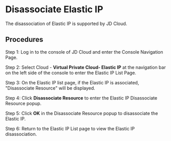 # Disassociate Elastic IP

The disassociation of Elastic IP is supported by JD Cloud.

## Procedures

Step 1: Log in to the console of JD Cloud and enter the Console Navigation Page.

Step 2: Select Cloud - **Virtual Private Cloud- Elastic IP** at the navigation bar on the left side of the console to enter the Elastic IP List Page.

Step 3: On the Elastic IP list page, if the Elastic IP is associated, "Disassociate Resource" will be displayed.

Step 4: Click **Disassociate Resource** to enter the Elastic IP Disassociate Resource popup.

Step 5: Click **OK** in the Disassociate Resource popup to disassociate the Elastic IP.

Step 6: Return to the Elastic IP List page to view the Elastic IP disassociation.

